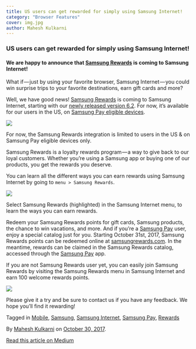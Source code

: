 ```yaml
---
title: US users can get rewarded for simply using Samsung Internet!
category: "Browser Features"
cover: img.jpg
author: Mahesh Kulkarni
---
```


### US users can get rewarded for simply using Samsung Internet!

#### We are happy to announce that [Samsung Rewards](https://www.samsungrewards.com/rewards/) is coming to Samsung Internet!

What if — just by using your favorite browser, Samsung Internet — you could win surprise trips to your favorite destinations, earn gift cards and more?

Well, we have good news! [Samsung Rewards](https://www.samsungrewards.com/rewards/) is coming to Samsung Internet, starting with our [newly released version 6.2](https://medium.com/samsung-internet-dev/samsung-internet-v6-2-now-stable-ab7f95ed8b4b). For now, it’s available for our users in the US, on [Samsung Pay eligible devices](https://www.samsung.com/us/support/owners/app/samsung-pay).

![](https://cdn-images-1.medium.com/max/800/1*R92dZV93yDmkZUmA7zulzw.png)

For now, the Samsung Rewards integration is limited to users in the US & on Samsung Pay eligible devices only.

Samsung Rewards is a loyalty rewards program — a way to give back to our loyal customers. Whether you’re using a Samsung app or buying one of our products, you get the rewards you deserve.

You can learn all the different ways you can earn rewards using Samsung Internet by going to `menu > Samsung Rewards`.

![](https://cdn-images-1.medium.com/max/800/1*k-gwHQYghswnAy67yLXCDQ.png)

Select Samsung Rewards (highlighted) in the Samsung Internet menu, to learn the ways you can earn rewards.

Redeem your Samsung Rewards points for gift cards, Samsung products, the chance to win vacations, and more. And if you’re a [Samsung Pay](http://www.samsung.com/us/samsung-pay/) user, enjoy a special catalog just for you. Starting October 31st, 2017, Samsung Rewards points can be redeemed online at [samsungrewards.com](https://www.samsungrewards.com). In the meantime, rewards can be claimed in the Samsung Rewards catalog, accessed through the [Samsung Pay](http://www.samsung.com/us/samsung-pay/) app.

If you are not Samsung Rewards user yet, you can easily join Samsung Rewards by visiting the Samsung Rewards menu in Samsung Internet and earn 100 welcome rewards points.

![](https://cdn-images-1.medium.com/max/800/1*k8JvIwgzdHdy6RFWO1cARg.png)

Please give it a try and be sure to contact us if you have any feedback. We hope you’ll find it rewarding!

Tagged in [Mobile](https://medium.com/tag/mobile), [Samsung](https://medium.com/tag/samsung), [Samsung Internet](https://medium.com/tag/samsung-internet), [Samsung Pay](https://medium.com/tag/samsung-pay), [Rewards](https://medium.com/tag/rewards)

By [Mahesh Kulkarni](https://medium.com/@Maheshkk) on [October 30, 2017](https://medium.com/p/8bf4dabb244e).

[Read this article on Medium](https://medium.com/@Maheshkk/us-users-can-get-rewarded-for-simply-using-samsung-internet-8bf4dabb244e)
